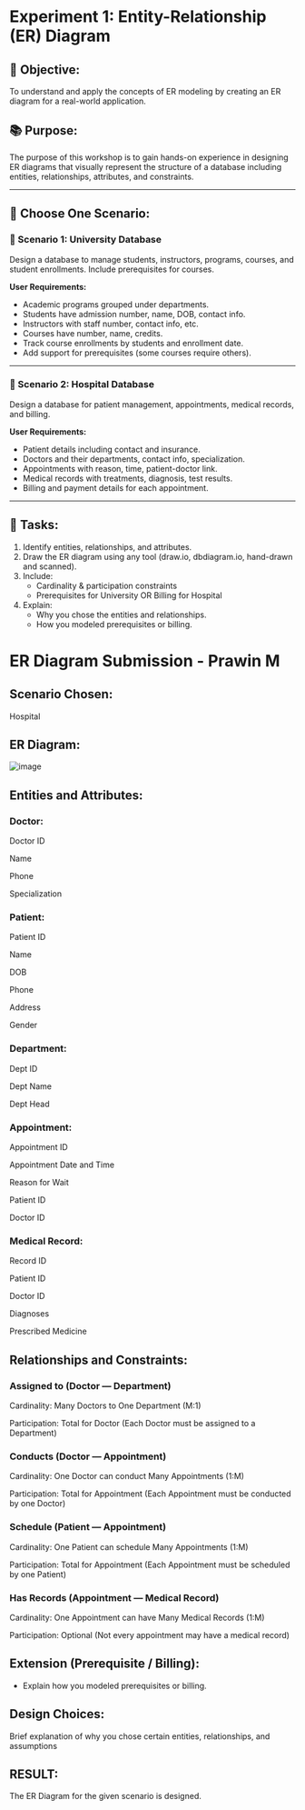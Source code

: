 # Experiment 1: Entity-Relationship (ER) Diagram

## 🎯 Objective:
To understand and apply the concepts of ER modeling by creating an ER diagram for a real-world application.

## 📚 Purpose:
The purpose of this workshop is to gain hands-on experience in designing ER diagrams that visually represent the structure of a database including entities, relationships, attributes, and constraints.

---

## 🧪 Choose One Scenario:

### 🔹 Scenario 1: University Database
Design a database to manage students, instructors, programs, courses, and student enrollments. Include prerequisites for courses.

**User Requirements:**
- Academic programs grouped under departments.
- Students have admission number, name, DOB, contact info.
- Instructors with staff number, contact info, etc.
- Courses have number, name, credits.
- Track course enrollments by students and enrollment date.
- Add support for prerequisites (some courses require others).

---

### 🔹 Scenario 2: Hospital Database
Design a database for patient management, appointments, medical records, and billing.

**User Requirements:**
- Patient details including contact and insurance.
- Doctors and their departments, contact info, specialization.
- Appointments with reason, time, patient-doctor link.
- Medical records with treatments, diagnosis, test results.
- Billing and payment details for each appointment.

---

## 📝 Tasks:
1. Identify entities, relationships, and attributes.
2. Draw the ER diagram using any tool (draw.io, dbdiagram.io, hand-drawn and scanned).
3. Include:
   - Cardinality & participation constraints
   - Prerequisites for University OR Billing for Hospital
4. Explain:
   - Why you chose the entities and relationships.
   - How you modeled prerequisites or billing.

# ER Diagram Submission - Prawin M

## Scenario Chosen:
Hospital

## ER Diagram:
![image](https://github.com/user-attachments/assets/538d02ff-8a83-4d35-9167-920b546d1922)


## Entities and Attributes:

### Doctor:

Doctor ID

Name

Phone

Specialization

### Patient:

Patient ID

Name

DOB

Phone

Address

Gender

### Department:

Dept ID

Dept Name

Dept Head

### Appointment:

Appointment ID

Appointment Date and Time

Reason for Wait

Patient ID

Doctor ID

### Medical Record:

Record ID

Patient ID

Doctor ID

Diagnoses

Prescribed Medicine

## Relationships and Constraints:

### Assigned to (Doctor — Department)

Cardinality: Many Doctors to One Department (M:1)

Participation: Total for Doctor (Each Doctor must be assigned to a Department)

### Conducts (Doctor — Appointment)

Cardinality: One Doctor can conduct Many Appointments (1:M)

Participation: Total for Appointment (Each Appointment must be conducted by one Doctor)

### Schedule (Patient — Appointment)

Cardinality: One Patient can schedule Many Appointments (1:M)

Participation: Total for Appointment (Each Appointment must be scheduled by one Patient)

### Has Records (Appointment — Medical Record)

Cardinality: One Appointment can have Many Medical Records (1:M)

Participation: Optional (Not every appointment may have a medical record)
## Extension (Prerequisite / Billing):
- Explain how you modeled prerequisites or billing.

## Design Choices:
Brief explanation of why you chose certain entities, relationships, and assumptions

## RESULT:
The ER Diagram for the given scenario is designed.
